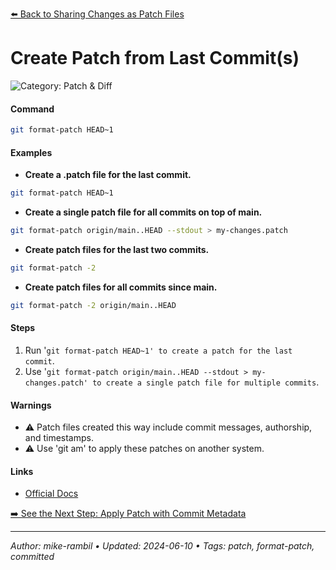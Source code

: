 [⬅️ Back to Sharing Changes as Patch Files](./sharing-changes-as-patch-files.md)

# Create Patch from Last Commit(s)


![Category: Patch & Diff](https://img.shields.io/badge/Category-Patch%20%26%20Diff-blue)

#### Command
```sh
git format-patch HEAD~1
```

#### Examples
- **Create a .patch file for the last commit.**


```sh
git format-patch HEAD~1
```
- **Create a single patch file for all commits on top of main.**


```sh
git format-patch origin/main..HEAD --stdout > my-changes.patch
```
- **Create patch files for the last two commits.**


```sh
git format-patch -2
```
- **Create patch files for all commits since main.**


```sh
git format-patch -2 origin/main..HEAD
```


#### Steps
1. Run '`git format-patch HEAD~1' to create a patch for the last commit`.
2. Use '`git format-patch origin/main..HEAD --stdout > my-changes.patch' to create a single patch file for multiple commits`.


#### Warnings
- ⚠️ Patch files created this way include commit messages, authorship, and timestamps.
- ⚠️ Use 'git am' to apply these patches on another system.


#### Links
- [Official Docs](https://git-scm.com/docs/git-format-patch)


[➡️ See the Next Step: Apply Patch with Commit Metadata](./apply-patch-with-commit-metadata.md)

---

_Author: mike-rambil • Updated: 2024-06-10 • Tags: patch, format-patch, committed_
